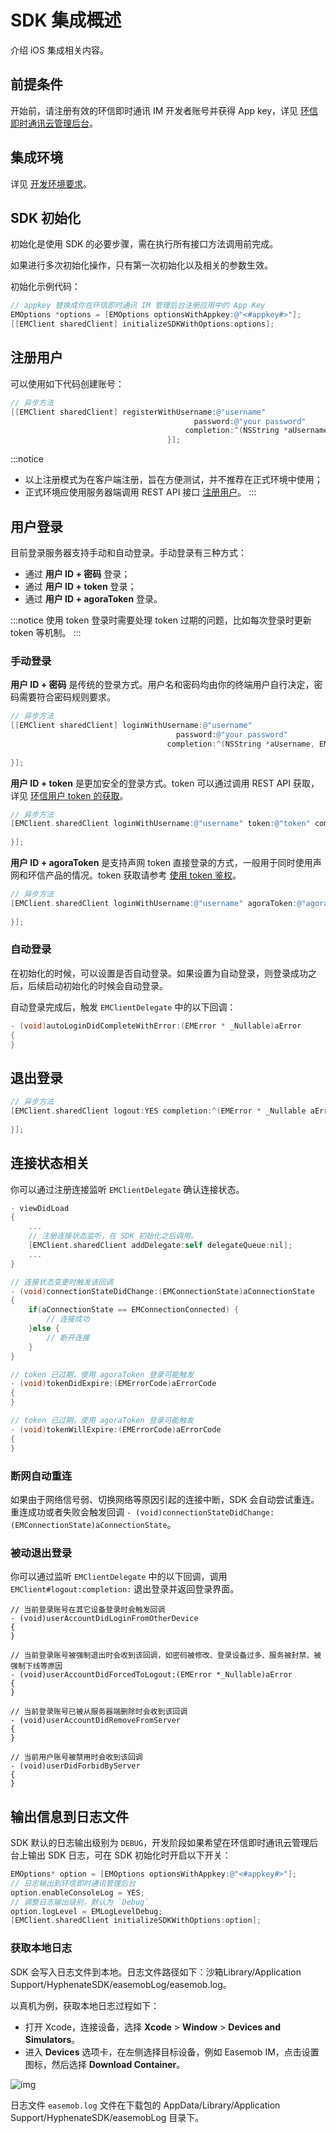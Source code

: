 # SDK 集成概述

<Toc />

介绍 iOS 集成相关内容。

## 前提条件

开始前，请注册有效的环信即时通讯 IM 开发者账号并获得 App key，详见 [环信即时通讯云管理后台](https://console.easemob.com/user/login)。

## 集成环境

详见 [开发环境要求](quickstart.html#前提条件)。

## SDK 初始化

初始化是使用 SDK 的必要步骤，需在执行所有接口方法调用前完成。

如果进行多次初始化操作，只有第一次初始化以及相关的参数生效。

初始化示例代码：

```Objective-C
// appkey 替换成你在环信即时通讯 IM 管理后台注册应用中的 App Key 
EMOptions *options = [EMOptions optionsWithAppkey:@"<#appkey#>"];
[[EMClient sharedClient] initializeSDKWithOptions:options];
```


## 注册用户

可以使用如下代码创建账号：

```Objective-C
// 异步方法 
[[EMClient sharedClient] registerWithUsername:@"username"
                                         password:@"your password"
                                       completion:^(NSString *aUsername, EMError *aError) {                             
                                   }];
```

:::notice
- 以上注册模式为在客户端注册，旨在方便测试，并不推荐在正式环境中使用；
- 正式环境应使用服务器端调用 REST API 接口 [注册用户](https://docs-im.easemob.com/ccim/rest/accountsystem#注册用户)。
:::

## 用户登录

目前登录服务器支持手动和自动登录。手动登录有三种方式：

- 通过 **用户 ID + 密码** 登录；
- 通过 **用户 ID + token** 登录；
- 通过 **用户 ID + agoraToken** 登录。

:::notice
使用 token 登录时需要处理 token 过期的问题，比如每次登录时更新 token 等机制。
:::

### 手动登录

**用户 ID + 密码** 是传统的登录方式。用户名和密码均由你的终端用户自行决定，密码需要符合密码规则要求。

```Objective-C
// 异步方法 
[[EMClient sharedClient] loginWithUsername:@"username"
                                     password:@"your password"
                                   completion:^(NSString *aUsername, EMError *aError) {
                                                                 
}];


```

**用户 ID + token** 是更加安全的登录方式。token 可以通过调用 REST API 获取，详见 [环信用户 token 的获取](/document/server-side/easemob_user_token.html)。

```Objective-C
// 异步方法 
[EMClient.sharedClient loginWithUsername:@"username" token:@"token" completion:^(NSString * _Nonnull aUsername, EMError * _Nullable aError) {
        
}];
```

**用户 ID + agoraToken** 是支持声网 token 直接登录的方式，一般用于同时使用声网和环信产品的情况。token 获取请参考 [使用 token 鉴权](https://docs.agora.io/en/agora-chat/develop/authentication?platform=android)。

```Objective-C
// 异步方法 
[EMClient.sharedClient loginWithUsername:@"username" agoraToken:@"agoraToken" completion:^(NSString * _Nonnull aUsername, EMError * _Nullable aError) {
            
}];
```

### 自动登录

在初始化的时候，可以设置是否自动登录。如果设置为自动登录，则登录成功之后，后续启动初始化的时候会自动登录。

自动登录完成后，触发 `EMClientDelegate` 中的以下回调：

```Objective-C
- (void)autoLoginDidCompleteWithError:(EMError * _Nullable)aError
{
}
```

## 退出登录

```Objective-C
// 异步方法 
[EMClient.sharedClient logout:YES completion:^(EMError * _Nullable aError) {
        
}];
```

## 连接状态相关

你可以通过注册连接监听 `EMClientDelegate` 确认连接状态。

```Objective-C
- viewDidLoad
{
    ...
    // 注册连接状态监听，在 SDK 初始化之后调用。
    [EMClient.sharedClient addDelegate:self delegateQueue:nil];
    ...
}

// 连接状态变更时触发该回调
- (void)connectionStateDidChange:(EMConnectionState)aConnectionState
{
    if(aConnectionState == EMConnectionConnected) {
        // 连接成功
    }else {
        // 断开连接
    }
}

// token 已过期，使用 agoraToken 登录可能触发
- (void)tokenDidExpire:(EMErrorCode)aErrorCode
{
}

// token 已过期，使用 agoraToken 登录可能触发
- (void)tokenWillExpire:(EMErrorCode)aErrorCode
{
}
```

### 断网自动重连

如果由于网络信号弱、切换网络等原因引起的连接中断，SDK 会自动尝试重连。重连成功或者失败会触发回调 `- (void)connectionStateDidChange:(EMConnectionState)aConnectionState`。

### 被动退出登录

你可以通过监听 `EMClientDelegate` 中的以下回调，调用 `EMClient#logout:completion:`  退出登录并返回登录界面。

```
// 当前登录账号在其它设备登录时会触发回调
- (void)userAccountDidLoginFromOtherDevice
{
}

// 当前登录账号被强制退出时会收到该回调，如密码被修改、登录设备过多、服务被封禁、被强制下线等原因
- (void)userAccountDidForcedToLogout:(EMError *_Nullable)aError
{
}

// 当前登录账号已被从服务器端删除时会收到该回调
- (void)userAccountDidRemoveFromServer
{
}

// 当前用户账号被禁用时会收到该回调
- (void)userDidForbidByServer
{
}
```

## 输出信息到日志文件

SDK 默认的日志输出级别为 `DEBUG`，开发阶段如果希望在环信即时通讯云管理后台上输出 SDK 日志，可在 SDK 初始化时开启以下开关：

```Objective-C
EMOptions* option = [EMOptions optionsWithAppkey:@"<#appkey#>"];
// 日志输出到环信即时通讯管理后台
option.enableConsoleLog = YES;
// 调整日志输出级别，默认为 `Debug`
option.logLevel = EMLogLevelDebug;
[EMClient.sharedClient initializeSDKWithOptions:option];
```

### 获取本地日志

SDK 会写入日志文件到本地。日志文件路径如下：沙箱Library/Application Support/HyphenateSDK/easemobLog/easemob.log。

以真机为例，获取本地日志过程如下：

- 打开 Xcode，连接设备，选择 **Xcode** > **Window** > **Devices and Simulators**。
- 进入 **Devices** 选项卡，在左侧选择目标设备，例如 Easemob IM，点击设置图标，然后选择 **Download Container**。

![img](@static/images/ios/overview_fetchlogfile.png)

日志文件 `easemob.log` 文件在下载包的 AppData/Library/Application Support/HyphenateSDK/easemobLog 目录下。

